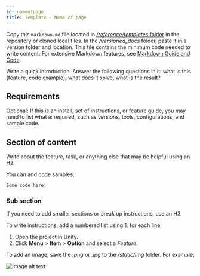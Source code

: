 ```yaml
---
id: nameofpage
title: Template - Name of page
---
```


Copy this `markdown.md` file located in [*/reference/templates* folder](https://github.com/Unity-Technologies/com.unity.multiplayer.docs/blob/master/reference/templates/markdown.md) in the repository or cloned local files. In the */versioned_docs* folder, paste it in a version folder and location. This file contains the minimum code needed to write content. For extensive Markdown features, see [Markdown Guide and Code](../template.md).

Write a quick introduction. Answer the following questions in it: what is this (feature, code example), what does it solve, what is the result?

## Requirements

Optional: If this is an install, set of instructions, or feature guide, you may need to list what is required, such as versions, tools, configurations, and sample code.

## Section of content

Write about the feature, task, or anything else that may be helpful using an H2. 

You can add code samples:

```markdown title="Code Example"
Some code here!
```

### Sub section

If you need to add smaller sections or break up instructions, use an H3.

To write instructions, add a numbered list using 1. for each line:

1. Open the project in Unity.
1. Click **Menu** > **Item** > **Option** and select a *Feature*.

To add an image, save the *.png* or *.jpg* to the */static/img* folder. For example:

![Image alt text](/img/example-img/png)